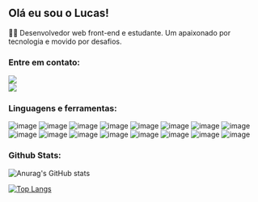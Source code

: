 ## Olá eu sou o Lucas!

:man_technologist: Desenvolvedor web front-end e estudante. Um apaixonado por tecnologia e movido por desafios.


### Entre em contato:
<a href="https://www.linkedin.com/in/lucaschavesrodrigues/" target="_blank"><img src="https://img.shields.io/badge/LinkedIn-0077B5?style=for-the-badge&logo=linkedin&logoColor=white" /></a>
<br/>
<a href="lcchavesr150@gmail.com" target="_blank"><img src="https://img.shields.io/badge/Gmail-D14836?style=for-the-badge&logo=gmail&logoColor=white" /></a>

### Linguagens e ferramentas:
![image](https://img.shields.io/badge/JavaScript-F7DF1E?style=for-the-badge&logo=javascript&logoColor=black)
![image](https://img.shields.io/badge/React-20232A?style=for-the-badge&logo=react&logoColor=61DAFB)
![image](https://img.shields.io/badge/HTML5-E34F26?style=for-the-badge&logo=html5&logoColor=white)
![image](https://img.shields.io/badge/CSS3-1572B6?style=for-the-badge&logo=css3&logoColor=white)
![image](https://img.shields.io/badge/Bootstrap-563D7C?style=for-the-badge&logo=bootstrap&logoColor=white)
![image](https://img.shields.io/badge/styled--components-DB7093?style=for-the-badge&logo=styled-components&logoColor=white)
![image](https://img.shields.io/badge/Git-F05032?style=for-the-badge&logo=git&logoColor=white)
![image](https://img.shields.io/badge/json-5E5C5C?style=for-the-badge&logo=json&logoColor=white)
![image](https://img.shields.io/badge/npm-CB3837?style=for-the-badge&logo=npm&logoColor=white)
![image](https://img.shields.io/badge/Yarn-2C8EBB?style=for-the-badge&logo=yarn&logoColor=white)
![image](https://img.shields.io/badge/Node.js-339933?style=for-the-badge&logo=nodedotjs&logoColor=white)
![image](https://img.shields.io/badge/Express.js-000000?style=for-the-badge&logo=express&logoColor=white)
![image](https://img.shields.io/badge/MySQL-00000F?style=for-the-badge&logo=mysql&logoColor=white)
![image](https://img.shields.io/badge/MongoDB-4EA94B?style=for-the-badge&logo=mongodb&logoColor=white)
![image](https://img.shields.io/badge/Jest-C21325?style=for-the-badge&logo=jest&logoColor=white)
![image](https://img.shields.io/badge/Redux-593D88?style=for-the-badge&logo=redux&logoColor=white)


### Github Stats:

![Anurag's GitHub stats](https://github-readme-stats.vercel.app/api?username=lucas-chave&count_private=false&theme=dracula)

[![Top Langs](https://github-readme-stats.vercel.app/api/top-langs/?username=lucas-chave&theme=dracula)](https://github.com/anuraghazra/github-readme-stats)
